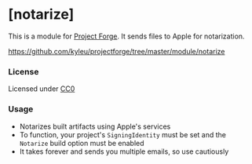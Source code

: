 <!--- Content managed by Project Forge, see [projectforge.md] for details. -->
# [notarize]

This is a module for [Project Forge](https://projectforge.dev). It sends files to Apple for notarization.

https://github.com/kyleu/projectforge/tree/master/module/notarize

### License

Licensed under [CC0](https://creativecommons.org/publicdomain/zero/1.0)

### Usage

- Notarizes built artifacts using Apple's services
- To function, your project's `SigningIdentity` must be set and the `Notarize` build option must be enabled
- It takes forever and sends you multiple emails, so use cautiously
